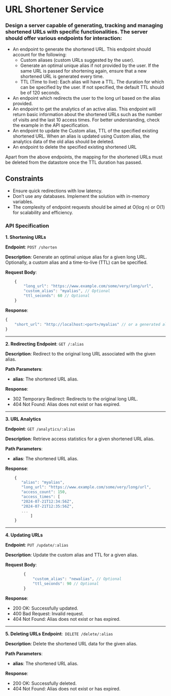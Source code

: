 # URL Shortener Service

### Design a server capable of generating, tracking and managing shortened URLs with specific functionalities. The server should offer various endpoints for interaction:

- An endpoint to generate the shortened URL. This endpoint should account for the following:
  - Custom aliases (custom URLs suggested by the user).
  - Generate an optimal unique alias if not provided by the user. If the same URL is passed for shortening again, ensure that a new shortened URL is generated every time.
  - TTL (Time to live): Each alias will have a TTL. The duration for which can be specified by the user. If not specified, the default TTL should be of 120 seconds.
- An endpoint which redirects the user to the long url based on the alias provided.
- An endpoint to get the analytics of an active alias. This endpoint will return basic information about the shortened URLs such as the number of visits and the last 10 access times. For better understanding, check the example in the API specification.
- An endpoint to update the Custom alias, TTL of the specified existing shortened URL. When an alias is updated using Custom alias, the analytics data of the old alias should be deleted.
- An endpoint to delete the specified existing shortened URL

Apart from the above endpoints, the mapping for the shortened URLs must be deleted from the datastore once the TTL duration has passed.

## Constraints

- Ensure quick redirections with low latency.
- Don’t use any databases. Implement the solution with in-memory variables.
- The complexity of endpoint requests should be aimed at O(log n) or O(1) for scalability and efficiency.

### API Specification

**1. Shortening URLs**

**Endpoint**: `POST /shorten`

**Description**: Generate an optimal unique alias for a given long URL. Optionally, a custom alias and a time-to-live (TTL) can be specified.

**Request Body**:

```javascript
    {
        "long_url": "https://www.example.com/some/very/long/url",
        "custom_alias": "myalias", // Optional
        "ttl_seconds": 60 // Optional
    }
```

**Response**:

```javascript
{
    "short_url": "http://localhost:<port>/myalias" // or a generated alias if no custom_alias is provided
}
```

---

**2. Redirecting**
**Endpoint**: `GET /:alias`

**Description**: Redirect to the original long URL associated with the given alias.

**Path Parameters**:

- **alias**: The shortened URL alias.

**Response**:

- 302 Temporary Redirect: Redirects to the original long URL.
- 404 Not Found: Alias does not exist or has expired.

---

**3. URL Analytics**

**Endpoint**: `GET /analytics/:alias`

**Description**: Retrieve access statistics for a given shortened URL alias.

**Path Parameters**:

- **alias**: The shortened URL alias.

**Response**:

```javascript
    {
       "alias": "myalias",
       "long_url": "https://www.example.com/some/very/long/url",
       "access_count": 150,
       "access_times": [
       "2024-07-21T12:34:56Z",
       "2024-07-21T12:35:56Z",
       ...
           ]
    }
```

---

**4. Updating URLs**

**Endpoint**: `PUT /update/:alias`

**Description**: Update the custom alias and TTL for a given alias.

**Request Body**:

```javascript
        {
            "custom_alias": "newalias", // Optional
            "ttl_seconds": 90 // Optional
        }
```

**Response**:

- 200 OK: Successfully updated.
- 400 Bad Request: Invalid request.
- 404 Not Found: Alias does not exist or has expired.

---

**5. Deleting URLs**
**Endpoint**:` DELETE /delete/:alias`

**Description**: Delete the shortened URL data for the given alias.

**Path Parameters**:

- **alias**: The shortened URL alias.

**Response**:

- 200 OK: Successfully deleted.
- 404 Not Found: Alias does not exist or has expired.
